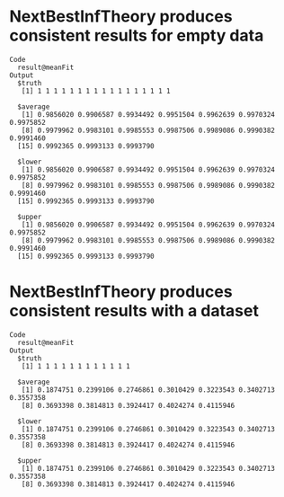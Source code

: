 # NextBestInfTheory produces consistent results for empty data

    Code
      result@meanFit
    Output
      $truth
       [1] 1 1 1 1 1 1 1 1 1 1 1 1 1 1 1 1 1
      
      $average
       [1] 0.9856020 0.9906587 0.9934492 0.9951504 0.9962639 0.9970324 0.9975852
       [8] 0.9979962 0.9983101 0.9985553 0.9987506 0.9989086 0.9990382 0.9991460
      [15] 0.9992365 0.9993133 0.9993790
      
      $lower
       [1] 0.9856020 0.9906587 0.9934492 0.9951504 0.9962639 0.9970324 0.9975852
       [8] 0.9979962 0.9983101 0.9985553 0.9987506 0.9989086 0.9990382 0.9991460
      [15] 0.9992365 0.9993133 0.9993790
      
      $upper
       [1] 0.9856020 0.9906587 0.9934492 0.9951504 0.9962639 0.9970324 0.9975852
       [8] 0.9979962 0.9983101 0.9985553 0.9987506 0.9989086 0.9990382 0.9991460
      [15] 0.9992365 0.9993133 0.9993790
      

# NextBestInfTheory produces consistent results with a dataset

    Code
      result@meanFit
    Output
      $truth
       [1] 1 1 1 1 1 1 1 1 1 1 1 1
      
      $average
       [1] 0.1874751 0.2399106 0.2746861 0.3010429 0.3223543 0.3402713 0.3557358
       [8] 0.3693398 0.3814813 0.3924417 0.4024274 0.4115946
      
      $lower
       [1] 0.1874751 0.2399106 0.2746861 0.3010429 0.3223543 0.3402713 0.3557358
       [8] 0.3693398 0.3814813 0.3924417 0.4024274 0.4115946
      
      $upper
       [1] 0.1874751 0.2399106 0.2746861 0.3010429 0.3223543 0.3402713 0.3557358
       [8] 0.3693398 0.3814813 0.3924417 0.4024274 0.4115946
      

